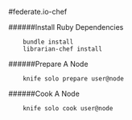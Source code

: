 #federate.io-chef

######Install Ruby Dependencies
````
    bundle install
    librarian-chef install
````

######Prepare A Node
````
    knife solo prepare user@node
````

######Cook A Node
````
    knife solo cook user@node
````